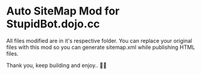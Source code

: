 # Auto SiteMap Mod for StupidBot.dojo.cc

All files modified are in it's respective folder. You can replace your original files with this mod so you can generate sitemap.xml while publishing HTML files.

Thank you, keep building and enjoy.. 💪😃
